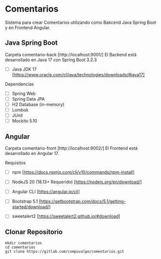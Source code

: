 # Comentarios
Sistema para crear Comentarios utilizando como Bakcend Java Spring Boot y en Frontend Angular.

## Java Spring Boot
Carpeta comentario-back [http://localhost:9001/]
El Backend está desarrollado en Java 17 con Spring Boot 3.2.3

- [ ] Java JDK 17 [https://www.oracle.com/cl/java/technologies/downloads/#java17]

Dependencias
- [ ] Spring Web
- [ ] Spring Data JPA
- [ ] H2 Database (in-memory)
- [ ] Lombok
- [ ] JUnit
- [ ] Mockito 5.10

## Angular
Carpeta comentario-front [http://localhost:9002/]
El Frontend está desarrollado en Angular 17.

Requisitos
- [ ] npm [https://docs.npmjs.com/cli/v10/commands/npm-install]
- [ ] NodeJS 20 (18.13+ Requerido) [https://nodejs.org/en/download/]
- [ ] Angular CLI [https://angular.io/cli]
- [ ] Bootstrap 5.1 [https://getbootstrap.com/docs/5.1/getting-started/download/]
- [ ] sweetalert2 [https://sweetalert2.github.io/#download]


## Clonar Repositorio
```
mkdir comentarios
cd comentarios
git clone https://gitlab.com/compuvalpo/comentarios.git
```
